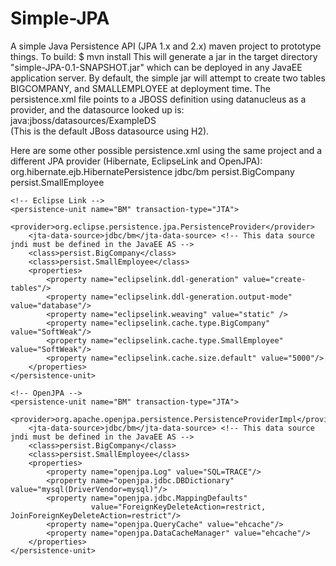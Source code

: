 Simple-JPA
==========

A simple Java Persistence API (JPA 1.x and 2.x) maven project to prototype things.  To build: 
$ mvn install
This will generate a jar in the target directory "simple-JPA-0.1-SNAPSHOT.jar" which can be deployed in
any JavaEE application server.
By default, the simple jar will attempt to create two tables BIGCOMPANY, and SMALLEMPLOYEE at deployment time.
The persistence.xml file points to a JBOSS definition using datanucleus as a provider, and the datasource looked up is:
java:jboss/datasources/ExampleDS  
(This is the default JBoss datasource using H2).

Here are some other possible persistence.xml using the same project and a different JPA provider (Hibernate, EclipseLink 
and OpenJPA):
    <persistence-unit name="BM" transaction-type="JTA">
        <provider>org.hibernate.ejb.HibernatePersistence</provider>
        <jta-data-source>jdbc/bm</jta-data-source>  <!-- This data source jndi must be defined in the JavaEE AS -->
        <class>persist.BigCompany</class>
        <class>persist.SmallEmployee</class>
        <properties>
            <property name="hibernate.dialect" value="org.hibernate.dialect.MySQLDialect"/>
            <property name="hibernate.hbm2ddl.auto" value="update"/>
            <property name="hibernate.cache.region.factory_class"
                      value="net.sf.ehcache.hibernate.EhCacheRegionFactory"/>
            <property name="hibernate.cache.use_second_level_cache" value="true"/>
            <property name="hibernate.cache.use_query_cache" value="true"/>
        </properties>
    </persistence-unit>


    <!-- Eclipse Link -->
    <persistence-unit name="BM" transaction-type="JTA">
        <provider>org.eclipse.persistence.jpa.PersistenceProvider</provider>
        <jta-data-source>jdbc/bm</jta-data-source> <!-- This data source jndi must be defined in the JavaEE AS -->
        <class>persist.BigCompany</class>
        <class>persist.SmallEmployee</class>
        <properties>
            <property name="eclipselink.ddl-generation" value="create-tables"/>
            <property name="eclipselink.ddl-generation.output-mode" value="database"/>
            <property name="eclipselink.weaving" value="static" />
            <property name="eclipselink.cache.type.BigCompany" value="SoftWeak"/>
            <property name="eclipselink.cache.type.SmallEmployee" value="SoftWeak"/>
            <property name="eclipselink.cache.size.default" value="5000"/>
        </properties>
    </persistence-unit>

    <!-- OpenJPA -->
    <persistence-unit name="BM" transaction-type="JTA">
        <provider>org.apache.openjpa.persistence.PersistenceProviderImpl</provider>
        <jta-data-source>jdbc/bm</jta-data-source> <!-- This data source jndi must be defined in the JavaEE AS -->
        <class>persist.BigCompany</class>
        <class>persist.SmallEmployee</class>
        <properties>
            <property name="openjpa.Log" value="SQL=TRACE"/>
            <property name="openjpa.jdbc.DBDictionary" value="mysql(DriverVendor=mysql)"/>
            <property name="openjpa.jdbc.MappingDefaults"
                      value="ForeignKeyDeleteAction=restrict, JoinForeignKeyDeleteAction=restrict"/>
            <property name="openjpa.QueryCache" value="ehcache"/>
            <property name="openjpa.DataCacheManager" value="ehcache"/>
        </properties>
    </persistence-unit>
